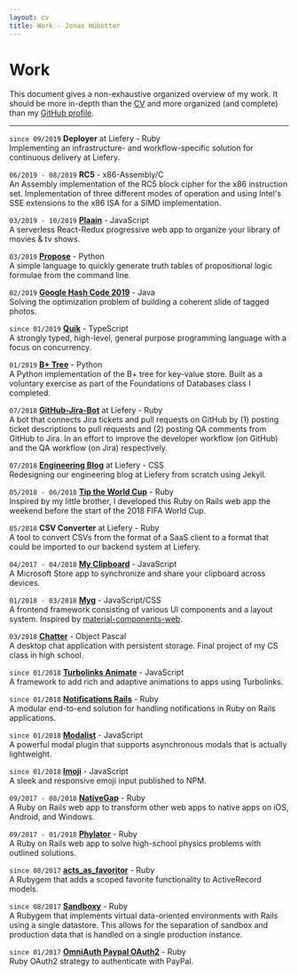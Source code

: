 ```yaml
---
layout: cv
title: Work - Jonas Hübotter
---
```


# Work

This document gives a non-exhaustive organized overview of my work. It should be more in-depth than the [CV](cv) and more organized (and complete) than my [GitHub profile](https://github.com/jonhue).

---

`since 09/2019` **Deployer** at Liefery - Ruby  
Implementing an infrastructure- and workflow-specific solution for
continuous delivery at Liefery.

`06/2019 - 08/2019` **RC5** - x86-Assembly/C  
An Assembly implementation of the RC5 block cipher for the x86 instruction
set. Implementation of three different modes of operation and using Intel's
SSE extensions to the x86 ISA for a SIMD implementation.

`03/2019 - 10/2019` [**Plaain**](https://jonhue.github.io/plaain) - JavaScript  
A serverless React-Redux progressive web app to organize your library of
movies & tv shows.

`03/2019` [**Propose**](https://github.com/jonhue/propose) - Python  
A simple language to quickly generate truth tables of propositional logic
formulae from the command line.

`02/2019` [**Google Hash Code 2019**](https://github.com/hashcode-hashcookies/hashcode) - Java  
Solving the optimization problem of building a coherent slide of tagged
photos.

`since 01/2019` [**Quik**](https://github.com/quik-lang/quik) - TypeScript  
A strongly typed, high-level, general purpose programming language with a
focus on concurrency.

`01/2019` [**B+ Tree**](https://github.com/jonhue/b-plus-tree) - Python  
A Python implementation of the B+ tree for key-value store. Built as a
voluntary exercise as part of the Foundations of Databases class I
completed.

`07/2018` [**GitHub-Jira-Bot**](https://github.com/liefery/github-jira-bot) at Liefery - Ruby  
A bot that connects Jira tickets and pull requests on GitHub by (1) posting
ticket descriptions to pull requests and (2) posting QA comments from GitHub
to Jira. In an effort to improve the developer workflow (on GitHub) and the
QA workflow (on Jira) respectively.

`07/2018` [**Engineering Blog**](https://engineering.liefery.com) at Liefery - CSS  
Redesigning our engineering blog at Liefery from scratch using Jekyll.

`05/2018 - 06/2018` [**Tip the World Cup**](https://github.com/jonhue/tip-the-world-cup) - Ruby  
Inspired by my little brother, I developed this Ruby on Rails web app the
weekend before the start of the 2018 FIFA World Cup.

`05/2018` **CSV Converter** at Liefery - Ruby  
A tool to convert CSVs from the format of a SaaS client to a format that
could be imported to our backend system at Liefery.

`04/2017 - 04/2018` [**My Clipboard**](https://github.com/jonhue/my-clipboard) - JavaScript  
A Microsoft Store app to synchronize and share your clipboard across
devices.

`01/2018 - 03/2018` [**Myg**](https://github.com/jonhue/myg) - JavaScript/CSS  
A frontend framework consisting of various UI components and a layout
system. Inspired by [material-components-web](https://github.com/material-components/material-components-web).

`03/2018` [**Chatter**](https://github.com/jonhue/chatter) - Object Pascal  
A desktop chat application with persistent storage. Final project of my CS
class in high school.

`since 01/2018` [**Turbolinks Animate**](https://github.com/jonhue/turbolinks-animate) - JavaScript  
A framework to add rich and adaptive animations to apps using Turbolinks.

`since 01/2018` [**Notifications Rails**](https://github.com/jonhue/notifications-rails) - Ruby  
A modular end-to-end solution for handling notifications in Ruby on Rails
applications.

`since 01/2018` [**Modalist**](https://jonhue.github.io/modalist/) - JavaScript  
A powerful modal plugin that supports asynchronous modals that is actually
lightweight.

`since 01/2018` [**Imoji**](https://jonhue.github.io/imoji.js/) - JavaScript  
A sleek and responsive emoji input published to NPM.

`09/2017 - 08/2018` [**NativeGap**](https://github.com/NativeGap/nativegap) - Ruby  
A Ruby on Rails web app to transform other web apps to native apps on iOS,
Android, and Windows.

`09/2017 - 01/2018` [**Phylator**](https://github.com/Phylator/phylator) - Ruby  
A Ruby on Rails web app to solve high-school physics problems with outlined
solutions.

`since 08/2017` [**acts_as_favoritor**](https://github.com/jonhue/acts_as_favoritor) - Ruby  
A Rubygem that adds a scoped favorite functionality to ActiveRecord models.

`since 08/2017` [**Sandboxy**](https://github.com/jonhue/sandboxy) - Ruby  
A Rubygem that implements virtual data-oriented environments with Rails
using a single datastore. This allows for the separation of sandbox and
production data that is handled on a single production instance.

`since 01/2017` [**OmniAuth Paypal OAuth2**](https://github.com/jonhue/omniauth-paypal-oauth2) - Ruby  
Ruby OAuth2 strategy to authenticate with PayPal.
